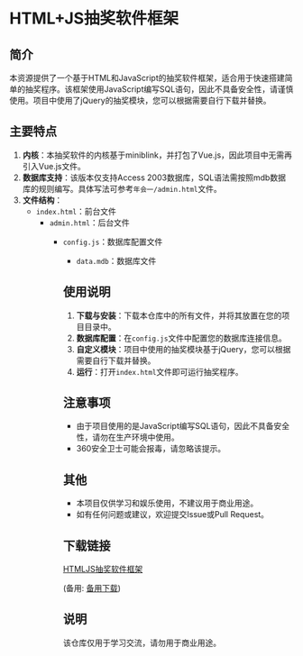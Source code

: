 # HTML+JS抽奖软件框架

## 简介

本资源提供了一个基于HTML和JavaScript的抽奖软件框架，适合用于快速搭建简单的抽奖程序。该框架使用JavaScript编写SQL语句，因此不具备安全性，请谨慎使用。项目中使用了jQuery的抽奖模块，您可以根据需要自行下载并替换。

## 主要特点

1. **内核**：本抽奖软件的内核基于miniblink，并打包了Vue.js，因此项目中无需再引入Vue.js文件。
2. **数据库支持**：该版本仅支持Access 2003数据库，SQL语法需按照mdb数据库的规则编写。具体写法可参考`年会一/admin.html`文件。
3. **文件结构**：
   - `index.html`：前台文件
      - `admin.html`：后台文件
         - `config.js`：数据库配置文件
            - `data.mdb`：数据库文件

            ## 使用说明

            1. **下载与安装**：下载本仓库中的所有文件，并将其放置在您的项目目录中。
            2. **数据库配置**：在`config.js`文件中配置您的数据库连接信息。
            3. **自定义模块**：项目中使用的抽奖模块基于jQuery，您可以根据需要自行下载并替换。
            4. **运行**：打开`index.html`文件即可运行抽奖程序。

            ## 注意事项

            - 由于项目使用的是JavaScript编写SQL语句，因此不具备安全性，请勿在生产环境中使用。
            - 360安全卫士可能会报毒，请忽略该提示。

            ## 其他

            - 本项目仅供学习和娱乐使用，不建议用于商业用途。
            - 如有任何问题或建议，欢迎提交Issue或Pull Request。

            ## 下载链接
            [HTMLJS抽奖软件框架](https://pan.quark.cn/s/2a6c0bb5bdbb) 

            (备用: [备用下载](https://pan.baidu.com/s/1yZVv9IclCX4LfHZL2duaYw?pwd=1234))

            ## 说明

            该仓库仅用于学习交流，请勿用于商业用途。
